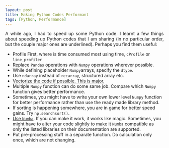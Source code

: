 ```yaml
---
layout: post
title: Making Python Codes Performant
tags: [Python, Performance]
---
```

<div style="text-align: justify">
A while ago, I had to speed up some Python code. I learnt a few things about speeding up Python codes that I am sharing (in no particular order, but the couple major ones are underlined). Perhaps you find them useful:
</div>


- Profile First, where is time consumed most using time, `cProfile` or `line_profiler`
- Replace `Pandas` operations with `Numpy` operations wherever possible.
- While defining placeholder `Numpy`arrays, specify the `dtype`.
- Use `ndarray` instead of `recarray`, structured array etc.
- <u>Vectorize the code if possible. This is major.</u>
- Multiple `Numpy` function can do some same job. Compare which `Numpy` function gives better performance.
- Sometimes, you might have to write your own lower level `Numpy` function for better performance rather than use the ready made library method.
- If sorting is happening somewhere, you are in game for better speed gains. Try `np.searchsort()`.
- <u>Use `Numba`</u>. If you can make it work, it works like magic. Sometimes, you might have to alter your code slightly to make it `Numba` compatible as only the listed libraries on their documentation are supported. 
- Put pre-processing stuff in a separate function. Do calculation only once, which are not changing.